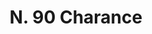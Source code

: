 ---
title: "N. 90 Charance"
permalink: "/edition/plant090/"
plant-name: "N. 90"
plant-number: "090"
plant-xml: "/assets/xml/plant090.xml"
plant-img1: "/assets/img/plant090_verso.jpg"
plant-img2: "/assets/img/plant090.jpg"
plant-title: "N. 90 Charance"
plant-wfo-link: "http://www.worldfloraonline.org/taxon/wfo-0000376910"
plant-kew-link: "https://powo.science.kew.org/taxon/urn:lsid:ipni.org:names:293397-1"
plant-taxon-content: "Momordica Balsamina L."
layout: single-xml
---